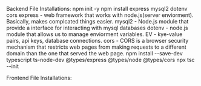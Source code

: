 Backend File Installations:
npm init -y
npm install express mysql2 dotenv cors
express - web framework that works with node.js(server enviorment). Basically, makes complcated things easier.
mysql2 - Node.js module that provide a interface for interacting with mysql databases
dotenv - node.js module that allows us to manage enviorment variables. EV - kye-value pairs, api keys, database connections.
cors - CORS is a browser security mechanism that restricts web pages from making requests to a different domain than the one that served the web page.
npm install --save-dev typescript ts-node-dev @types/express @types/node @types/cors
npx tsc --init

Frontend File Installations:
